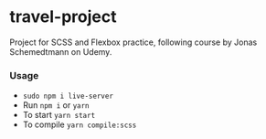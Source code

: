 # travel-project

Project for SCSS and Flexbox practice, following course by Jonas Schemedtmann on Udemy.

### Usage

* `sudo npm i live-server`
* Run `npm i` or `yarn`
* To start `yarn start`
* To compile `yarn compile:scss`
